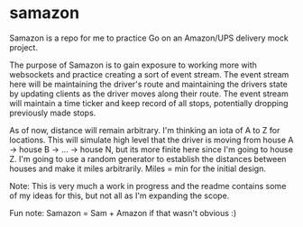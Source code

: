 # samazon
Samazon is a repo for me to practice Go on an Amazon/UPS delivery mock project.

The purpose of Samazon is to gain exposure to working more with websockets and practice creating a sort of event stream. The event stream here will be maintaining the driver's route and maintaining the drivers state by updating clients as the driver moves along their route. The event stream will maintain a time ticker and keep record of all stops, potentially dropping previously made stops.

As of now, distance will remain arbitrary. I'm thinking an iota of A to Z for locations. This will simulate high level that the driver is moving from house A -> house B -> ... -> house N, but its more finite here since I'm going to house Z. I'm going to use a random generator to establish the distances between houses and make it miles arbitrarily. Miles = min for the initial design.

Note: This is very much a work in progress and the readme contains some of my ideas for this, but not all as I'm expanding the scope.

Fun note: Samazon = Sam + Amazon if that wasn't obvious :)
